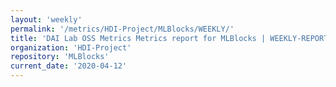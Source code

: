 ```yaml
---
layout: 'weekly'
permalink: '/metrics/HDI-Project/MLBlocks/WEEKLY/'
title: 'DAI Lab OSS Metrics Metrics report for MLBlocks | WEEKLY-REPORT-2020-04-12'
organization: 'HDI-Project'
repository: 'MLBlocks'
current_date: '2020-04-12'
---
```

